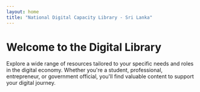 ```yaml
---
layout: home
title: "National Digital Capacity Library - Sri Lanka"
---
```

# Welcome to the Digital Library

Explore a wide range of resources tailored to your specific needs and roles in the digital economy. Whether you're a student, professional, entrepreneur, or government official, you'll find valuable content to support your digital journey.

